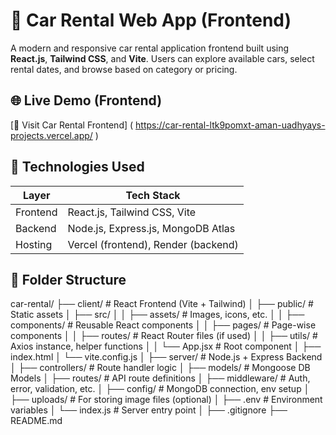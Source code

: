 # 🚗 Car Rental Web App (Frontend)

A modern and responsive car rental application frontend built using **React.js**, **Tailwind CSS**, and **Vite**. Users can explore available cars, select rental dates, and browse based on category or pricing.

## 🌐 Live Demo (Frontend)
[🔗 Visit Car Rental Frontend] ( https://car-rental-ltk9pomxt-aman-uadhyays-projects.vercel.app/ )


## 🔁 Technologies Used

| Layer     | Tech Stack                          |
|-----------|-------------------------------------|
| Frontend  | React.js, Tailwind CSS, Vite        |
| Backend   | Node.js, Express.js, MongoDB Atlas  |
| Hosting   | Vercel (frontend), Render (backend) |

## 📁 Folder Structure

car-rental/
├── client/ # React Frontend (Vite + Tailwind)
│ ├── public/ # Static assets
│ ├── src/
│ │ ├── assets/ # Images, icons, etc.
│ │ ├── components/ # Reusable React components
│ │ ├── pages/ # Page-wise components
│ │ ├── routes/ # React Router files (if used)
│ │ ├── utils/ # Axios instance, helper functions
│ │ └── App.jsx # Root component
│ ├── index.html
│ └── vite.config.js
│
├── server/ # Node.js + Express Backend
│ ├── controllers/ # Route handler logic
│ ├── models/ # Mongoose DB Models
│ ├── routes/ # API route definitions
│ ├── middleware/ # Auth, error, validation, etc.
│ ├── config/ # MongoDB connection, env setup
│ ├── uploads/ # For storing image files (optional)
│ ├── .env # Environment variables
│ └── index.js # Server entry point
│
├── .gitignore
├── README.md


